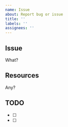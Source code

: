 ```yaml
---
name: Issue
about: Report bug or issue
title: ''
labels: ''
assignees: ''
---
```


## Issue

What?

## Resources

Any?

## TODO

- [ ]
- [ ]
